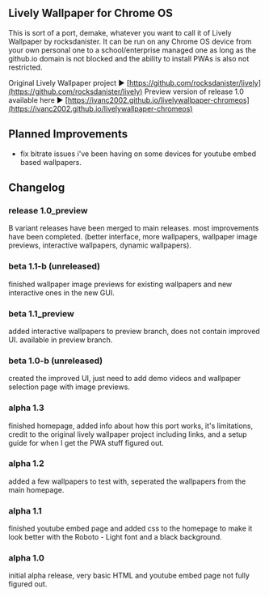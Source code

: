 ## Lively Wallpaper for Chrome OS

This is sort of a port, demake, whatever you want to call it of Lively Wallpaper by rocksdanister. It can be run on any Chrome OS device from your own personal one to a school/enterprise managed one as long as the github.io domain is not blocked and the ability to install PWAs is also not restricted.

Original Lively Wallpaper project ▶ [https://github.com/rocksdanister/lively](https://github.com/rocksdanister/lively)
Preview version of release 1.0 available here ▶ [https://ivanc2002.github.io/livelywallpaper-chromeos](https://ivanc2002.github.io/livelywallpaper-chromeos)

## Planned Improvements
- fix bitrate issues i've been having on some devices for youtube embed based wallpapers.

## Changelog
### release 1.0_preview
B variant releases have been merged to main releases. most improvements have been completed. (better interface, more wallpapers, wallpaper image previews, interactive wallpapers, dynamic wallpapers).

### beta 1.1-b (unreleased)
finished wallpaper image previews for existing wallpapers and new interactive ones in the new GUI.

### beta 1.1_preview
added interactive wallpapers to preview branch, does not contain improved UI. available in preview branch.

### beta 1.0-b (unreleased)
created the improved UI, just need to add demo videos and wallpaper selection page with image previews.

### alpha 1.3
finished homepage, added info about how this port works, it's limitations, credit to the original lively wallpaper project including links, and a setup guide for when I get the PWA stuff figured out.

### alpha 1.2
added a few wallpapers to test with, seperated the wallpapers from the main homepage.

### alpha 1.1
finished youtube embed page and added css to the homepage to make it look better with the Roboto - Light font and a black background.

### alpha 1.0
initial alpha release, very basic HTML and youtube embed page not fully figured out.
